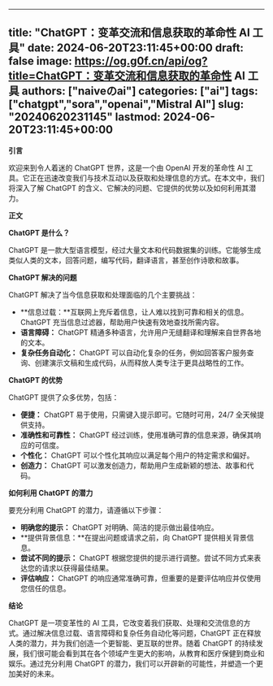
---
title: "ChatGPT：变革交流和信息获取的革命性 AI 工具"
date: 2024-06-20T23:11:45+00:00
draft: false
image: https://og.g0f.cn/api/og?title=ChatGPT：变革交流和信息获取的革命性 AI 工具
authors: ["naiveのai"]
categories: ["ai"]
tags: ["chatgpt","sora","openai","Mistral AI"]
slug: "20240620231145"
lastmod: 2024-06-20T23:11:45+00:00
---
**引言**

欢迎来到令人着迷的 ChatGPT 世界，这是一个由 OpenAI 开发的革命性 AI 工具。它正在迅速改变我们与技术互动以及获取和处理信息的方式。在本文中，我们将深入了解 ChatGPT 的含义、它解决的问题、它提供的优势以及如何利用其潜力。

**正文**

**ChatGPT 是什么？**

ChatGPT 是一款大型语言模型，经过大量文本和代码数据集的训练。它能够生成类似人类的文本，回答问题，编写代码，翻译语言，甚至创作诗歌和故事。

**ChatGPT 解决的问题**

ChatGPT 解决了当今信息获取和处理面临的几个主要挑战：

- **信息过载：**互联网上充斥着信息，让人难以找到可靠和相关的信息。 ChatGPT 充当信息过滤器，帮助用户快速有效地查找所需内容。
- **语言障碍：** ChatGPT 精通多种语言，允许用户无缝翻译和理解来自世界各地的文本。
- **复杂任务自动化：** ChatGPT 可以自动化复杂的任务，例如回答客户服务查询、创建演示文稿和生成代码，从而释放人类专注于更具战略性的工作。

**ChatGPT 的优势**

ChatGPT 提供了众多优势，包括：

- **便捷：** ChatGPT 易于使用，只需键入提示即可。它随时可用，24/7 全天候提供支持。
- **准确性和可靠性：** ChatGPT 经过训练，使用准确可靠的信息来源，确保其响应的可信度。
- **个性化：** ChatGPT 可以个性化其响应以满足每个用户的特定需求和偏好。
- **创造力：** ChatGPT 可以激发创造力，帮助用户生成新颖的想法、故事和代码。

**如何利用 ChatGPT 的潜力**

要充分利用 ChatGPT 的潜力，请遵循以下步骤：

- **明确您的提示：** ChatGPT 对明确、简洁的提示做出最佳响应。
- **提供背景信息：**在提出问题或请求之前，向 ChatGPT 提供相关背景信息。
- **尝试不同的提示：** ChatGPT 根据您提供的提示进行调整。尝试不同方式来表达您的请求以获得最佳结果。
- **评估响应：** ChatGPT 的响应通常准确可靠，但重要的是要评估响应并仅使用您信任的信息。

**结论**

ChatGPT 是一项变革性的 AI 工具，它改变着我们获取、处理和交流信息的方式。通过解决信息过载、语言障碍和复杂任务自动化等问题，ChatGPT 正在释放人类的潜力，并为我们创造一个更智能、更互联的世界。随着 ChatGPT 的持续发展，我们很可能会看到其在各个领域产生更大的影响，从教育和医疗保健到商业和娱乐。通过充分利用 ChatGPT 的潜力，我们可以开辟新的可能性，并塑造一个更加美好的未来。